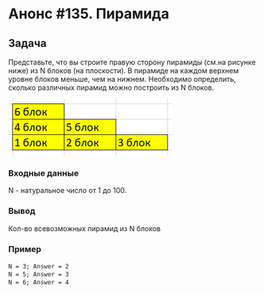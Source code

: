 # Анонс #135. Пирамида

## Задача

Представьте, что вы строите правую сторону пирамиды (см.на рисунке ниже) из N блоков (на плоскости). В пирамиде на каждом верхнем уровне блоков меньше, чем на нижнем. Необходимо определить, сколько различных пирамид можно построить из N блоков.

![pic](media/pic.png)

### Входные данные

N - натуральное число от 1 до 100.

### Вывод

Кол-во всевозможных пирамид из N блоков

### Пример

    N = 3; Answer = 2
    N = 5; Answer = 3
    N = 6; Answer = 4
